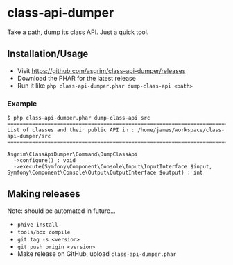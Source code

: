 # class-api-dumper

Take a path, dump its class API. Just a quick tool.

## Installation/Usage

 - Visit https://github.com/asgrim/class-api-dumper/releases
 - Download the PHAR for the latest release
 - Run it like `php class-api-dumper.phar dump-class-api <path>`

### Example

```
$ php class-api-dumper.phar dump-class-api src
====================================================================================
List of classes and their public API in : /home/james/workspace/class-api-dumper/src
====================================================================================

Asgrim\ClassApiDumper\Command\DumpClassApi
  ->configure() : void
  ->execute(Symfony\Component\Console\Input\InputInterface $input, Symfony\Component\Console\Output\OutputInterface $output) : int
```

## Making releases

Note: should be automated in future...

 - `phive install`
 - `tools/box compile`
 - `git tag -s <version>`
 - `git push origin <version>`
 - Make release on GitHub, upload `class-api-dumper.phar`
